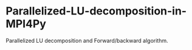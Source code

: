 # Parallelized-LU-decomposition-in-MPI4Py
Parallelized LU decomposition and Forward/backward algorithm.
